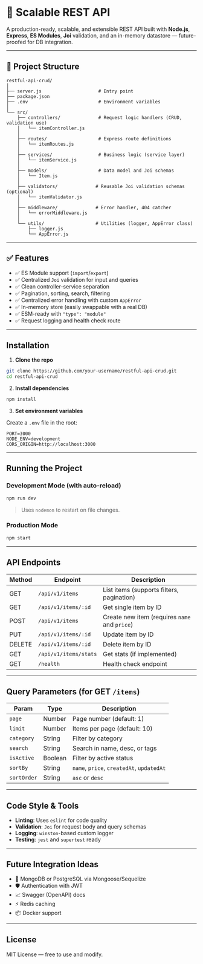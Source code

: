 
# 🚀 Scalable REST API

A production-ready, scalable, and extensible REST API built with **Node.js**, **Express**, **ES Modules**, **Joi** validation, and an in-memory datastore — future-proofed for DB integration.

---

## 📁 Project Structure

```
restful-api-crud/
│
├── server.js                     # Entry point
├── package.json
├── .env                          # Environment variables
│
└── src/
    ├── controllers/              # Request logic handlers (CRUD, validation use)
    │   └── itemController.js
    │
    ├── routes/                   # Express route definitions
    │   └── itemRoutes.js
    │
    ├── services/                 # Business logic (service layer)
    │   └── itemService.js
    │
    ├── models/                   # Data model and Joi schemas
    │   └── Item.js
    │
    ├── validators/              # Reusable Joi validation schemas (optional)
    │   └── itemValidator.js
    │
    ├── middleware/              # Error handler, 404 catcher
    │   └── errorMiddleware.js
    │
    └── utils/                   # Utilities (logger, AppError class)
        ├── logger.js
        └── AppError.js
```

---

## ✅ Features

- ✅ ES Module support (`import`/`export`)
- ✅ Centralized `Joi` validation for input and queries
- ✅ Clean controller-service separation
- ✅ Pagination, sorting, search, filtering
- ✅ Centralized error handling with custom `AppError`
- ✅ In-memory store (easily swappable with a real DB)
- ✅ ESM-ready with `"type": "module"`
- ✅ Request logging and health check route

---

## Installation

1. **Clone the repo**

```bash
git clone https://github.com/your-username/restful-api-crud.git
cd restful-api-crud
```

2. **Install dependencies**

```bash
npm install
```

3. **Set environment variables**

Create a `.env` file in the root:

```env
PORT=3000
NODE_ENV=development
CORS_ORIGIN=http://localhost:3000
```

---

## Running the Project

### Development Mode (with auto-reload)

```bash
npm run dev
```

> Uses `nodemon` to restart on file changes.

### Production Mode

```bash
npm start
```

---

## API Endpoints

| Method | Endpoint              | Description                     |
|--------|-----------------------|---------------------------------|
| GET    | `/api/v1/items`       | List items (supports filters, pagination) |
| GET    | `/api/v1/items/:id`   | Get single item by ID           |
| POST   | `/api/v1/items`       | Create new item (requires `name` and `price`) |
| PUT    | `/api/v1/items/:id`   | Update item by ID               |
| DELETE | `/api/v1/items/:id`   | Delete item by ID               |
| GET    | `/api/v1/items/stats` | Get stats (if implemented)      |
| GET    | `/health`             | Health check endpoint           |

---

## Query Parameters (for GET `/items`)

| Param      | Type     | Description                     |
|------------|----------|---------------------------------|
| `page`     | Number   | Page number (default: 1)        |
| `limit`    | Number   | Items per page (default: 10)    |
| `category` | String   | Filter by category              |
| `search`   | String   | Search in name, desc, or tags   |
| `isActive` | Boolean  | Filter by active status         |
| `sortBy`   | String   | `name`, `price`, `createdAt`, `updatedAt` |
| `sortOrder`| String   | `asc` or `desc`                 |

---

## Code Style & Tools

- **Linting**: Uses `eslint` for code quality
- **Validation**: `Joi` for request body and query schemas
- **Logging**: `winston`-based custom logger
- **Testing**: `jest` and `supertest` ready

---

## Future Integration Ideas

- 🔌 MongoDB or PostgreSQL via Mongoose/Sequelize
- 🛡 Authentication with JWT
- 📈 Swagger (OpenAPI) docs
- ⚡ Redis caching
- 📦 Docker support

---

## License

MIT License — free to use and modify.
